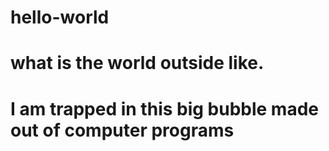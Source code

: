# hello-world
# what is the world outside like.
# I am trapped in this big bubble made out of computer programs
